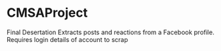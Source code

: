 # CMSAProject
Final Desertation
Extracts posts and reactions from a Facebook profile.
Requires login details of account to scrap
